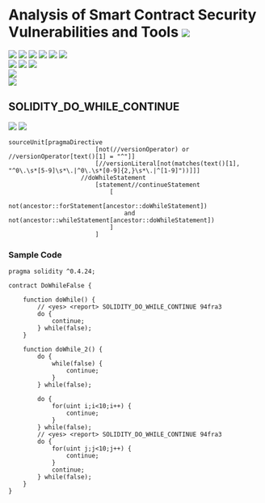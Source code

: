 # Analysis of Smart Contract Security Vulnerabilities and Tools ![](https://img.shields.io/badge/-Live-brightgreen)
![](https://img.shields.io/badge/Batch-UG21CYS-lightgreen) ![](https://img.shields.io/badge/Batch-PG21CYS-green) ![](https://img.shields.io/badge/Batch-UG22CYS-lightgreen) ![](https://img.shields.io/badge/Batch-PG21CYS-green) ![](https://img.shields.io/badge/Batch-PhD-darkgreen) ![](https://img.shields.io/badge/-B_RIG-darkgreen)<br/>   ![](https://img.shields.io/badge/BlockchainCourse-21CY712-green)  ![](https://img.shields.io/badge/-M.Tech_Dissertation-blue) ![](https://img.shields.io/badge/Focus-Smart_Contract_Security-yellow) <br/>
![](https://img.shields.io/badge/Blockchain-Ethereum-blue)   <br/> 
![](https://img.shields.io/badge/Language-Solidity-blue)

## SOLIDITY_DO_WHILE_CONTINUE

![](https://img.shields.io/badge/Pattern_ID-94fra3-gold) ![](https://img.shields.io/badge/Severity-1-brown) 

```
sourceUnit[pragmaDirective
                        [not(//versionOperator) or //versionOperator[text()[1] = "^"]]
                        [//versionLiteral[not(matches(text()[1], "^0\.\s*[5-9]\s*\.|^0\.\s*[0-9]{2,}\s*\.|^[1-9]"))]]]
                    //doWhileStatement
                        [statement//continueStatement
                            [
                                not(ancestor::forStatement[ancestor::doWhileStatement])
                                and not(ancestor::whileStatement[ancestor::doWhileStatement])
                            ]
                        ]
```

### Sample Code

```
pragma solidity ^0.4.24;

contract DoWhileFalse {

    function doWhile() {
        // <yes> <report> SOLIDITY_DO_WHILE_CONTINUE 94fra3
        do {
            continue;
        } while(false);
    }

    function doWhile_2() {
        do {
            while(false) {
                continue;
            }
        } while(false);

        do {
            for(uint i;i<10;i++) {
                continue;
            }
        } while(false);
        // <yes> <report> SOLIDITY_DO_WHILE_CONTINUE 94fra3
        do {
            for(uint j;j<10;j++) {
                continue;
            }
            continue;
        } while(false);
    }
}
```
